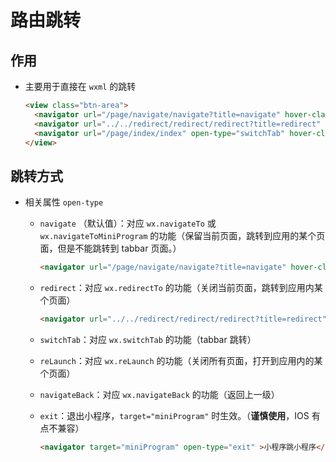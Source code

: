 # 路由跳转

## 作用

- 主要用于直接在 `wxml` 的跳转

    ```html
    <view class="btn-area">
      <navigator url="/page/navigate/navigate?title=navigate" hover-class="navigator-hover">跳转到新页面</navigator>
      <navigator url="../../redirect/redirect/redirect?title=redirect" open-type="redirect" hover-class="other-navigator-hover">在当前页打开</navigator>
      <navigator url="/page/index/index" open-type="switchTab" hover-class="other-navigator-hover">切换 Tab</navigator>
    </view>
    ```

## 跳转方式

- 相关属性 `open-type`

  - `navigate` （默认值）：对应 `wx.navigateTo` 或  `wx.navigateToMiniProgram` 的功能（保留当前页面，跳转到应用的某个页面，但是不能跳转到 tabbar 页面。）

      ```html
      <navigator url="/page/navigate/navigate?title=navigate" hover-class="navigator-hover">跳转到新页面</navigator>
      ```

  - `redirect`：对应 `wx.redirectTo` 的功能（关闭当前页面，跳转到应用内某个页面）

      ```html
      <navigator url="../../redirect/redirect/redirect?title=redirect" open-type="redirect" hover-class="other-navigator-hover">在当前页打开</navigator>
      ```

  - `switchTab`：对应 `wx.switchTab` 的功能（tabbar 跳转）

  - `reLaunch`：对应 `wx.reLaunch` 的功能（关闭所有页面，打开到应用内的某个页面）

  - `navigateBack`：对应 `wx.navigateBack` 的功能（返回上一级）

  - `exit`：退出小程序，`target="miniProgram"` 时生效。（**谨慎使用**，IOS 有点不兼容）

    ```html
    <navigator target="miniProgram" open-type="exit" >小程序跳小程序</navigator>
    ```
